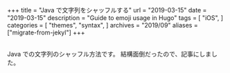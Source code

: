 +++
title = "Java で文字列をシャッフルする"
url = "2019-03-15"
date = "2019-03-15"
description = "Guide to emoji usage in Hugo"
tags = [
    "iOS",
]
categories = [
    "themes",
    "syntax",
]
archives = "2019/09"
aliases = ["migrate-from-jekyl"]
+++

<br>
Java での文字列のシャッフル方法です。
結構面倒だったので、記事にしました。

<script src="https://gist.github.com/O-Junpei/aea0cc327c75c2539b0305ca658711b2.js"></script>
